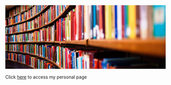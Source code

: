 <img src="./header.jpg" alt="" width="800" height="200">

Click [here](https://lgturatti.github.io) to access my personal page
